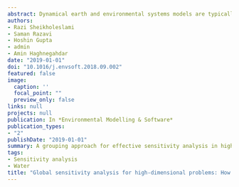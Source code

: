 ```yaml
---
abstract: Dynamical earth and environmental systems models are typically computationally intensive and highly parameterized with many uncertain parameters. Together, these characteristics severely limit the applicability of Global Sensitivity Analysis (GSA) to high-dimensional models because very large numbers of model runs are typically required to achieve convergence and provide a robust assessment. Paradoxically, only 30 percent of GSA applications in the environmental modelling literature have investigated models with more than 20 parameters, suggesting that GSA is under-utilized on problems for which it should prove most useful. We develop a novel grouping strategy, based on bootstrap-based clustering, that enables efficient application of GSA to high-dimensional models. We also provide a new measure of robustness that assesses GSA stability and convergence. For two models, having 50 and 111 parameters, we show that grouping-enabled GSA provides results that are highly robust to sampling variability, while converging with a much smaller number of model runs.
authors:
- Razi Sheikholeslami
- Saman Razavi
- Hoshin Gupta
- admin
- Amin Haghnegahdar
date: "2019-01-01"
doi: "10.1016/j.envsoft.2018.09.002"
featured: false
image:
  caption: ''
  focal_point: ""
  preview_only: false
links: null
projects: null
publication: In *Environmental Modelling & Software*
publication_types:
- "2"
publishDate: "2019-01-01"
summary: A grouping approach for effective sensitivity analysis in high dimensions.
tags:
- Sensitivity analysis
- Water
title: "Global sensitivity analysis for high-dimensional problems: How to objectively group factors and measure robustness and convergence while reducing computational cost"
---
```


